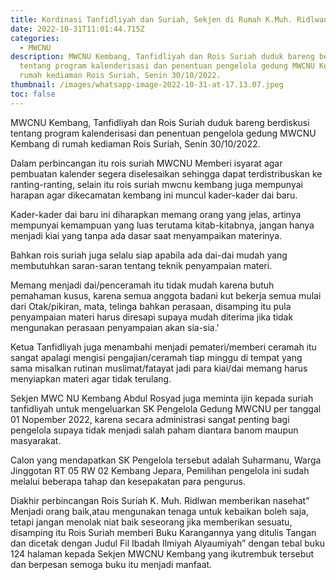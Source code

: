 ```yaml
---
title: Kordinasi Tanfidliyah dan Suriah, Sekjen di Rumah K.Muh. Ridlwan
date: 2022-10-31T11:01:44.715Z
categories:
  - MWCNU
description: MWCNU Kembang, Tanfidliyah dan Rois Suriah duduk bareng berdiskusi
  tentang program kalenderisasi dan penentuan pengelola gedung MWCNU Kembang di
  rumah kediaman Rois Suriah, Senin 30/10/2022.
thumbnail: /images/whatsapp-image-2022-10-31-at-17.13.07.jpeg
toc: false
---
```

MWCNU Kembang, Tanfidliyah dan Rois Suriah duduk bareng berdiskusi tentang program kalenderisasi dan penentuan pengelola gedung MWCNU Kembang di rumah kediaman Rois Suriah, Senin 30/10/2022.

Dalam perbincangan itu rois suriah MWCNU Memberi isyarat agar pembuatan kalender segera diselesaikan sehingga dapat terdistribuskan ke ranting-ranting, selain itu rois suriah mwcnu kembang juga mempunyai harapan agar dikecamatan  kembang ini muncul kader-kader dai baru.

Kader-kader dai baru ini diharapkan memang orang yang jelas, artinya mempunyai kemampuan yang luas terutama kitab-kitabnya, jangan hanya menjadi kiai yang tanpa ada dasar saat menyampaikan materinya. 

Bahkan rois suriah juga selalu siap apabila ada dai-dai mudah yang membutuhkan saran-saran tentang teknik penyampaian materi.

Memang menjadi dai/penceramah itu tidak mudah karena butuh pemahaman kusus, karena semua anggota badani kut bekerja semua mulai dari Otak/pikiran, mata, telinga bahkan perasaan, disamping itu pula penyampaian materi harus diresapi supaya mudah diterima jika tidak mengunakan perasaan penyampaian akan sia-sia.' 

Ketua Tanfidliyah juga menambahi menjadi pemateri/memberi ceramah itu sangat apalagi mengisi pengajian/ceramah tiap minggu di tempat yang sama misalkan rutinan muslimat/fatayat jadi para kiai/dai memang harus menyiapkan materi agar tidak terulang.

Sekjen MWC NU Kembang Abdul Rosyad juga meminta ijin kepada suriah tanfidliyah untuk mengeluarkan SK Pengelola Gedung MWCNU per tanggal 01 Nopember 2022, karena secara administrasi sangat penting bagi pengelola supaya tidak menjadi salah paham diantara banom maupun masyarakat.

Calon yang mendapatkan SK Pengelola tersebut adalah Suharmanu, Warga Jinggotan RT 05 RW 02 Kembang Jepara, Pemilihan pengelola ini sudah melalui beberapa tahap dan kesepakatan para pengurus.

Diakhir perbincangan Rois Suriah K. Muh. Ridlwan memberikan nasehat” Menjadi orang baik,atau mengunakan tenaga untuk kebaikan boleh saja, tetapi jangan menolak niat baik seseorang jika memberikan sesuatu, disamping itu Rois Suriah memberi Buku Karangannya yang ditulis Tangan dan dicetak dengan Judul Fil Ibadah Ilmiyah Alyaumiyah” dengan tebal buku 124 halaman kepada Sekjen MWCNU Kembang yang ikutrembuk tersebut dan berpesan semoga buku itu menjadi manfaat.
